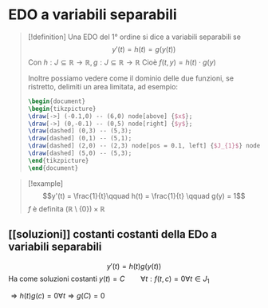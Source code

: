 # EDO a variabili separabili

>[!definition]
>Una EDO del $1°$ ordine si dice a variabili separabili se
>$$y'(t) = h(t) = g(y(t))$$
>Con $h : J \subseteq \mathbb{R} \to \mathbb{R}, g : J \subseteq \mathbb{R} \to \mathbb{R}$
>Cioè $f(t,y) = h(t) \cdot g(y)$
>
>Inoltre possiamo vedere come il dominio delle due funzioni, se ristretto, delimiti un area limitata, ad esempio:
>```tikz
>\begin{document}
>\begin{tikzpicture}
>\draw[->] (-0.1,0) -- (6,0) node[above] {$x$};
>\draw[->] (0,-0.1) -- (0,5) node[right] {$y$};
>\draw[dashed] (0,3) -- (5,3);
>\draw[dashed] (0,1) -- (5,1);
>\draw[dashed] (2,0) -- (2,3) node[pos = 0.1, left] {$J_{1}$} node[above left] {$J_{2}$};
>\draw[dashed] (5,0) -- (5,3);
>\end{tikzpicture}
>\end{document}
>```


>[!example]
>$$y'(t) = \frac{1}{t}\qquad h(t) = \frac{1}{t} \qquad g(y) = 1$$ 
>$f$ è definita
>$(\mathbb{R} \setminus \{0\}) \times \mathbb{R}$

## [[soluzioni]] costanti costanti della EDo a variabili separabili
$$y'(t) = h(t)g(y(t))$$
Ha come soluzioni costanti $y(t) = C\qquad \forall t : f(t,c) = 0 \forall t \in J_{1}$

$\Rightarrow h(t)g(c) = 0 \forall t\Rightarrow g(C) = 0$